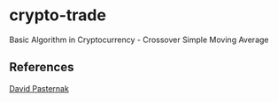 # crypto-trade
Basic Algorithm in Cryptocurrency - Crossover Simple Moving Average
## References

[David Pasternak](https://www.linkedin.com/in/david-pasternak-6b84a2208/?utm_medium=Exinfluencer&utm_source=Exinfluencer&utm_content=000026UJ&utm_term=10006555&utm_id=NA-SkillsNetwork-Channel-SkillsNetworkQuickLabsanalyzecryptomarketswiththecoinbaseapi28469139-2022-01-01)

